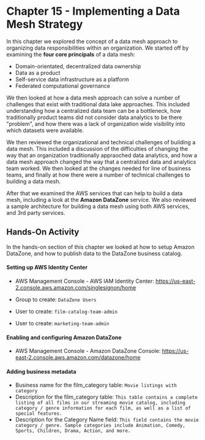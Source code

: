 # Chapter 15 - Implementing a Data Mesh Strategy

In this chapter we explored the concept of a data mesh approach to organizing data responsibilities within an organization. We started off by
examining the **four core principals** of a data mesh:

- Domain-orientated, decentralized data ownership
- Data as a product
- Self-service data infrastructure as a platform
- Federated computational governance

We then looked at how a data mesh approach can solve a number of challenges that exist with traditional data lake approaches. This included
understanding how a centralized data team can be a bottleneck, how traditionally product teams did not consider data analytics to be there
"problem", and how there was a lack of organization wide visibility into which datasets were available. 

We then reviewed the organizational and technical challenges of building a data mesh. This included a discussion of the difficulties of
changing the way that an organization traditionally appraoched data analytics, and how a data mesh approach changed the way that a
centralized data and analytics team worked. We then looked at the changes needed for line of business teams, and finally at how there
were a number of technical challenges to building a data mesh. 

After that we examined the AWS services that can help to build a data mesh, including a look at the **Amazon DataZone** service. 
We also reviewed a sample architecture for building a data mesh using both AWS services, and 3rd party services. 

## Hands-On Activity
In the hands-on section of this chapter we looked at how to setup Amazon DataZone, and how to publish data to the DataZone business catalog. 

#### Setting up AWS Identity Center

- AWS Management Console - AWS IAM Identity Center: https://us-east-2.console.aws.amazon.com/singlesignon/home

- Group to create: `DataZone Users`
- User to create: `film-catalog-team-admin`
- User to create: `marketing-team-admin`

#### Enabling and configuring Amazon DataZone

- AWS Management Console - Amazon DataZone Console: https://us-east-2.console.aws.amazon.com/datazone/home

#### Adding business metadata

- Business name for the film_category table: `Movie listings with category`
- Description for the film_category table: `This table contains a complete listing of all films in our streaming movie catalog, including category / genre information for each film, as well as a list of special features.`
- Description for the Category Name field: `This field contains the movie category / genre. Sample categories include Animation, Comedy, Sports, Children, Drama, Action, and more.`










